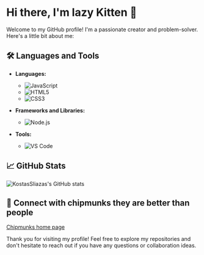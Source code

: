 # Hi there, I'm lazy Kitten 👋

Welcome to my GitHub profile! I'm a passionate creator and problem-solver. Here's a little bit about me:

## 🛠️ Languages and Tools
- **Languages:**
  - ![JavaScript](https://img.shields.io/badge/JavaScript-F7DF1E?style=for-the-badge&logo=javascript&logoColor=black)
  - ![HTML5](https://img.shields.io/badge/HTML5-E34F26?style=for-the-badge&logo=html5&logoColor=white)
  - ![CSS3](https://img.shields.io/badge/CSS3-1572B6?style=for-the-badge&logo=css3&logoColor=white)

- **Frameworks and Libraries:**
  - ![Node.js](https://img.shields.io/badge/Node.js-339933?style=for-the-badge&logo=node-dot-js&logoColor=white)

- **Tools:**
  - ![VS Code](https://img.shields.io/badge/VS%20Code-007ACC?style=for-the-badge&logo=visual-studio-code&logoColor=white)

## 📈 GitHub Stats
![KostasSliazas's GitHub stats](https://github-readme-stats.vercel.app/api?username=KostasSliazas&show_icons=true&theme=radical)

## 🔗 Connect with chipmunks they are better than people
[Chipmunks home page](https://kostassliazas.github.io/burundukas/)

Thank you for visiting my profile! Feel free to explore my repositories and don't hesitate to reach out if you have any questions or collaboration ideas.
